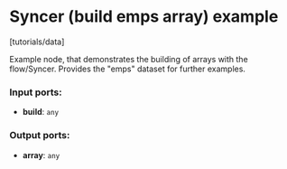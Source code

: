 # Syncer (build emps array) example

[tutorials/data]

Example node, that demonstrates the building of arrays with the flow/Syncer. Provides the "emps" dataset for further examples.

### Input ports:

* __build__: `any`


### Output ports:

* __array__: `any`



